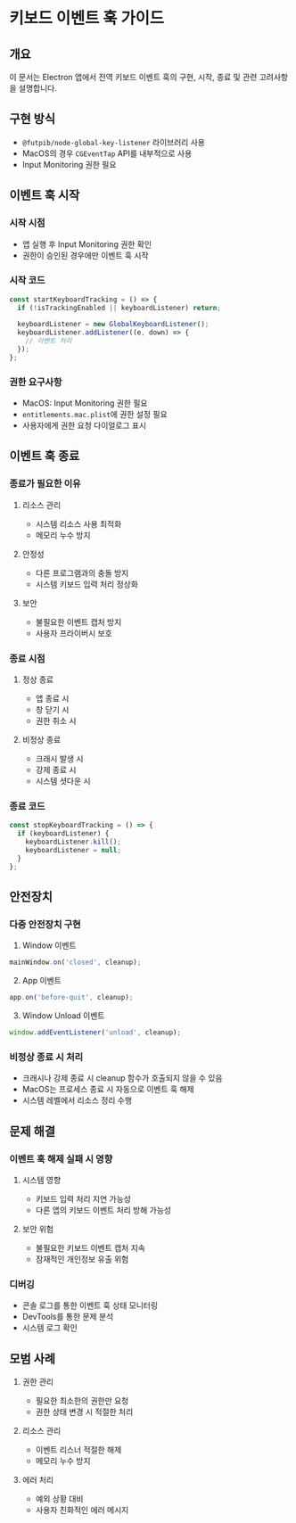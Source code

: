 # 키보드 이벤트 훅 가이드

## 개요
이 문서는 Electron 앱에서 전역 키보드 이벤트 훅의 구현, 시작, 종료 및 관련 고려사항을 설명합니다.

## 구현 방식
- `@futpib/node-global-key-listener` 라이브러리 사용
- MacOS의 경우 `CGEventTap` API를 내부적으로 사용
- Input Monitoring 권한 필요

## 이벤트 훅 시작
### 시작 시점
- 앱 실행 후 Input Monitoring 권한 확인
- 권한이 승인된 경우에만 이벤트 훅 시작

### 시작 코드
```typescript
const startKeyboardTracking = () => {
  if (!isTrackingEnabled || keyboardListener) return;
  
  keyboardListener = new GlobalKeyboardListener();
  keyboardListener.addListener((e, down) => {
    // 이벤트 처리
  });
};
```

### 권한 요구사항
- MacOS: Input Monitoring 권한 필요
- `entitlements.mac.plist`에 권한 설정 필요
- 사용자에게 권한 요청 다이얼로그 표시

## 이벤트 훅 종료
### 종료가 필요한 이유
1. 리소스 관리
   - 시스템 리소스 사용 최적화
   - 메모리 누수 방지
   
2. 안정성
   - 다른 프로그램과의 충돌 방지
   - 시스템 키보드 입력 처리 정상화

3. 보안
   - 불필요한 이벤트 캡처 방지
   - 사용자 프라이버시 보호

### 종료 시점
1. 정상 종료
   - 앱 종료 시
   - 창 닫기 시
   - 권한 취소 시

2. 비정상 종료
   - 크래시 발생 시
   - 강제 종료 시
   - 시스템 셧다운 시

### 종료 코드
```typescript
const stopKeyboardTracking = () => {
  if (keyboardListener) {
    keyboardListener.kill();
    keyboardListener = null;
  }
};
```

## 안전장치
### 다중 안전장치 구현
1. Window 이벤트
```typescript
mainWindow.on('closed', cleanup);
```

2. App 이벤트
```typescript
app.on('before-quit', cleanup);
```

3. Window Unload 이벤트
```typescript
window.addEventListener('unload', cleanup);
```

### 비정상 종료 시 처리
- 크래시나 강제 종료 시 cleanup 함수가 호출되지 않을 수 있음
- MacOS는 프로세스 종료 시 자동으로 이벤트 훅 해제
- 시스템 레벨에서 리소스 정리 수행

## 문제 해결
### 이벤트 훅 해제 실패 시 영향
1. 시스템 영향
   - 키보드 입력 처리 지연 가능성
   - 다른 앱의 키보드 이벤트 처리 방해 가능성

2. 보안 위험
   - 불필요한 키보드 이벤트 캡처 지속
   - 잠재적인 개인정보 유출 위험

### 디버깅
- 콘솔 로그를 통한 이벤트 훅 상태 모니터링
- DevTools를 통한 문제 분석
- 시스템 로그 확인

## 모범 사례
1. 권한 관리
   - 필요한 최소한의 권한만 요청
   - 권한 상태 변경 시 적절한 처리

2. 리소스 관리
   - 이벤트 리스너 적절한 해제
   - 메모리 누수 방지

3. 에러 처리
   - 예외 상황 대비
   - 사용자 친화적인 에러 메시지
